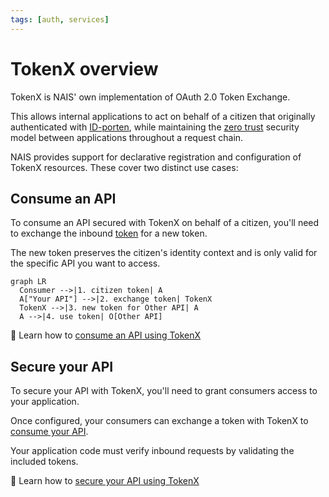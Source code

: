 ```yaml
---
tags: [auth, services]
---
```


# TokenX overview

TokenX is NAIS' own implementation of OAuth 2.0 Token Exchange.

This allows internal applications to act on behalf of a citizen that originally authenticated with [ID-porten](../../security/auth/idporten.md),
while maintaining the [zero trust](../../workloads/explanations/zero-trust.md) security model between applications throughout a request chain.

NAIS provides support for declarative registration and configuration of TokenX resources.
These cover two distinct use cases:

## Consume an API

To consume an API secured with TokenX on behalf of a citizen, you'll need to exchange the inbound [token](../explanations/README.md#tokens) for a new token.

The new token preserves the citizen's identity context and is only valid for the specific API you want to access.

```mermaid
graph LR
  Consumer -->|1. citizen token| A
  A["Your API"] -->|2. exchange token| TokenX
  TokenX -->|3. new token for Other API| A
  A -->|4. use token| O[Other API]
```

:dart: Learn how to [consume an API using TokenX](how-to/consume.md)

## Secure your API

To secure your API with TokenX, you'll need to grant consumers access to your application.

Once configured, your consumers can exchange a token with TokenX to [consume your API](#consume-an-api).

Your application code must verify inbound requests by validating the included tokens.

:dart: Learn how to [secure your API using TokenX](how-to/secure.md)
